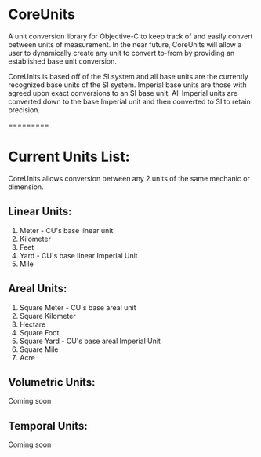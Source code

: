 CoreUnits
=========

A unit conversion library for Objective-C to keep track of and easily convert between units of measurement. In the near future, CoreUnits will allow a user to dynamically create any unit to convert to-from by providing an established base unit conversion. 

CoreUnits is based off of the SI system and all base units are the currently recognized base units of the SI system. Imperial base units are those with agreed upon exact conversions to an SI base unit. All Imperial units are converted down to the base Imperial unit and then converted to SI to retain precision.

=========

# Current Units List:
CoreUnits allows conversion between any 2 units of the same mechanic or dimension.

## Linear Units:
1. Meter - CU's base linear unit
2. Kilometer
3. Feet
4. Yard - CU's base linear Imperial Unit
5. Mile

## Areal Units:
1. Square Meter - CU's base areal unit
2. Square Kilometer
3. Hectare
4. Square Foot
5. Square Yard - CU's base areal Imperial Unit
6. Square Mile
7. Acre

## Volumetric Units:
Coming soon

## Temporal Units:
Coming soon



